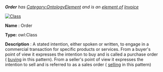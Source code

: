 ___Order__ 
 has
 [Category:OntologyElement](../../Category/OntologyElement "Category:OntologyElement") 
 and is an
 [element of](../../Property/ElementOf "Property:ElementOf") 
[Invoice](../../Submissions/Invoice "Submissions:Invoice")_




  





[![Class](../../images/thumb/2/27/Class.gif/45px-Class.gif)](../../Image/Class.gif "Class")


__Name__ 
 : Order
 



__Type:__ 
 owl:Class
 



__Description__ 
 : A stated intention, either spoken or written, to engage in a commercial transaction for specific products or services. From a buyer's point of view it expresses the intention to buy and is called a purchase order (
 [buying](../../Submissions/Invoice/Buying "Submissions:Invoice/Buying") 
 in this pattern). From a seller's point of view it expresses the intention to sell and is referred to as a sales order (
 [selling](../../Submissions/Invoice/Selling "Submissions:Invoice/Selling") 
 in this pattern)